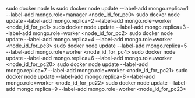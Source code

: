 sudo docker node ls
sudo docker node update --label-add mongo.replica=1 --label-add mongo.role=manager <node_id_for_pc0>
sudo docker node update --label-add mongo.replica=2 --label-add mongo.role=worker <node_id_for_pc1>
sudo docker node update --label-add mongo.replica=3 --label-add mongo.role=worker <node_id_for_pc2>
sudo docker node update --label-add mongo.replica=4 --label-add mongo.role=worker <node_id_for_pc3>
sudo docker node update --label-add mongo.replica=5 --label-add mongo.role=worker <node_id_for_pc4>
sudo docker node update --label-add mongo.replica=6 --label-add mongo.role=worker <node_id_for_pc20>
sudo docker node update --label-add mongo.replica=7 --label-add mongo.role=worker <node_id_for_pc21>
sudo docker node update --label-add mongo.replica=8 --label-add mongo.role=worker <node_id_for_pc22>
sudo docker node update --label-add mongo.replica=9 --label-add mongo.role=worker <node_id_for_pc23>

